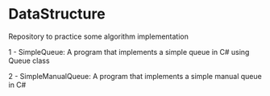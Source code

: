 # DataStructure
Repository to practice some algorithm implementation

1 - SimpleQueue: 
A program that implements a simple queue in C# using Queue class

2 - SimpleManualQueue:
A program that implements a simple manual queue in C#